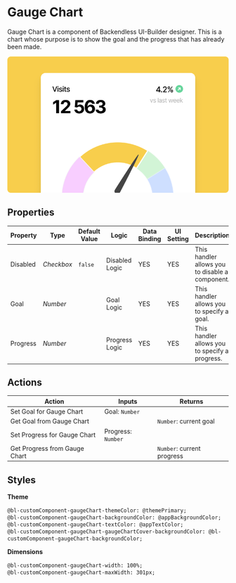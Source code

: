# Gauge Chart

Gauge Chart is a component of Backendless UI-Builder designer. This is a chart whose purpose is to show the goal and the progress that has already been made.

<p align="center">
  <img src="./thumbnail.png" alt="main thumbnail" width="780"/>
</p>

## Properties

| Property | Type       | Default Value | Logic          | Data Binding | UI Setting | Description                                     |
|----------|------------|---------------|----------------|--------------|------------|-------------------------------------------------|
| Disabled | *Checkbox* | `false`       | Disabled Logic | YES          | YES        | This handler allows you to disable a component. |
| Goal     | *Number*   |               | Goal Logic     | YES          | YES        | This handler allows you to specify a goal.      |
| Progress | *Number*   |               | Progress Logic | YES          | YES        | This handler allows you to specify a progress.  |

## Actions

| Action                        | Inputs             | Returns                    |
|-------------------------------|--------------------|----------------------------|
| Set Goal for Gauge Chart      | Goal: `Number`     |                            |
| Get Goal from Gauge Chart     |                    | `Number`: current goal     |
| Set Progress for Gauge Chart  | Progress: `Number` |                            |
| Get Progress from Gauge Chart |                    | `Number`: current progress |

## Styles

**Theme**
````
@bl-customComponent-gaugeChart-themeColor: @themePrimary;
@bl-customComponent-gaugeChart-backgroundColor: @appBackgroundColor;
@bl-customComponent-gaugeChart-textColor: @appTextColor;
@bl-customComponent-gaugeChart-gaugeChartCover-backgroundColor: @bl-customComponent-gaugeChart-backgroundColor;
````

**Dimensions**
````
@bl-customComponent-gaugeChart-width: 100%;
@bl-customComponent-gaugeChart-maxWidth: 301px;
````
